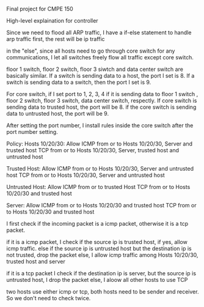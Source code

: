 Final project for CMPE 150

High-level explaination for controller

Since we need to flood all ARP traffic, I have a if-else statement to handle arp traffic first, the rest will be ip traffic

in the "else", since all hosts need to go through core switch for any communications, I let all switches freely flow all traffic except core switch.

floor 1 switch, floor 2 switch, floor 3 siwtch and data center switch are basically similar. If a switch is sending data to a host, the port I set is 8. If a switch is sending data to a switch, then the port I set is 9.

For core switch, if I set port to 1, 2, 3, 4 if it is sending data to floor 1 switch , floor 2 switch, floor 3 switch, data center switch, respectly.
If core switch is sending data to trusted host, the port will be 8. if the core switch is sending data to untrusted host, the port will be 9.

After setting the port number, I install rules inside the core switch after the port number setting.

Policy:
Hosts 10/20/30: Allow ICMP from or to Hosts 10/20/30, Server and trusted host
					  TCP  from or to Hosts 10/20/30, Server, trusted host and untrusted host

Trusted Host:   Allow ICMP from or to Hosts 10/20/30, Server and untrusted host
					  TCP  from or to Hosts 10/20/30, Server and untrusted host

Untrusted Host: Allow ICMP from or to trusted Host
					  TCP  from or to Hosts 10/20/30 and trusted host

Server:         Allow ICMP from or to Hosts 10/20/30 and trusted host
					  TCP  from or to Hosts 10/20/30 and trusted host

I first check if the incoming packet is a icmp packet, otherwise it is a tcp packet.

if it is a icmp packet, 
I check 
if the source ip is trusted host, if yes, allow icmp traffic.
else if the source ip is untrusted host but the destination ip is not trusted, drop the packet
else, I allow icmp traffic among Hosts 10/20/30, trusted host and server

if it is a tcp packet
I check
if the destination ip is server, but the source ip is untrusted host, I drop the packet
else, I aloow all other hosts to use TCP

two hosts use either icmp or tcp, both hosts need to be sender and receiver. So we don't need to check twice.

